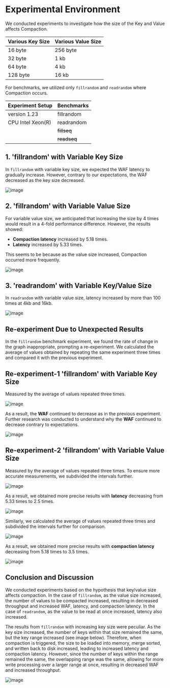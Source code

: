 # Experimental Environment

We conducted experiments to investigate how the size of the Key and Value affects Compaction.

| Various **Key** Size | Various **Value** Size |
|----------------------|------------------------|
| 16 byte              | 256 byte               |
| 32 byte              | 1 kb                   |
| 64 byte              | 4 kb                   |
| 128 byte             | 16 kb                  |

For benchmarks, we utilized only `fillrandom` and `readrandom` where Compaction occurs.

| Experiment Setup     | Benchmarks |
|----------------------|------------|
| version 1.23         | fillrandom |
| CPU Intel Xeon(R)    | readrandom |
|                      | ~~fillseq~~|
|                      | ~~readseq~~|

## 1. 'fillrandom' with Variable Key Size

In `fillrandom` with variable key size, we expected the WAF latency to gradually increase. However, contrary to our expectations, the WAF decreased as the key size decreased.

![image](https://user-images.githubusercontent.com/86946575/181190994-d47ec06f-3ca6-4589-9c33-b9b075662053.png)

## 2. 'fillrandom' with Variable Value Size

For variable value size, we anticipated that increasing the size by 4 times would result in a 4-fold performance difference. However, the results showed:

- **Compaction latency** increased by 5.18 times.
- **Latency** increased by 5.33 times.

This seems to be because as the value size increased, Compaction occurred more frequently.

![image](https://user-images.githubusercontent.com/86946575/181191389-3b6f2350-37fc-4d1c-9d3f-0c3f1925a744.png)

## 3. 'readrandom' with Variable Key/Value Size

In `readrandom` with variable value size, latency increased by more than 100 times at 4kb and 16kb.

![image](https://user-images.githubusercontent.com/86946575/181191670-7da09cdf-5b99-41e8-a8fa-6650fb9567e1.png)

## Re-experiment Due to Unexpected Results

In the `fillrandom` benchmark experiment, we found the rate of change in the graph inappropriate, prompting a re-experiment. We calculated the average of values obtained by repeating the same experiment three times and compared it with the previous experiment.

## Re-experiment-1 'fillrandom' with Variable Key Size

Measured by the average of values repeated three times.

![image](https://user-images.githubusercontent.com/106041072/188067454-ab99fc82-ee58-45c2-93d8-5e03cd8285a6.png)

As a result, the **WAF** continued to decrease as in the previous experiment. Further research was conducted to understand why the **WAF** continued to decrease contrary to expectations.

![image](https://user-images.githubusercontent.com/106041072/188067476-fd1f0d75-e041-45d7-ab62-395132b6d600.png)

## Re-experiment-2 'fillrandom' with Variable Value Size

Measured by the average of values repeated three times. To ensure more accurate measurements, we subdivided the intervals further.

![image](https://user-images.githubusercontent.com/106041072/188064488-c6a8640d-c2f2-4d24-bca7-14b12cdbfba9.png)

As a result, we obtained more precise results with **latency** decreasing from 5.33 times to 2.5 times.

![image](https://user-images.githubusercontent.com/106041072/188066351-8090ecc3-813f-4afb-b960-ed4ae737f1c8.png)

Similarly, we calculated the average of values repeated three times and subdivided the intervals further for comparison.

![image](https://user-images.githubusercontent.com/106041072/188066684-fe2aa797-0280-4714-ab78-f52e89675a8a.png)

As a result, we obtained more precise results with **compaction latency** decreasing from 5.18 times to 3.5 times.

![image](https://user-images.githubusercontent.com/106041072/188066725-a0430329-c16c-4e85-a69b-8837ba8613b4.png)

## Conclusion and Discussion

We conducted experiments based on the hypothesis that key/value size affects compaction. In the case of `fillrandom`, as the value size increased, the number of values to be compacted increased, resulting in decreased throughput and increased WAF, latency, and compaction latency. In the case of `readrandom`, as the value to be read at once increased, latency also increased.

The results from `fillrandom` with increasing key size were peculiar. As the key size increased, the number of keys within that size remained the same, but the key range increased (see image below). Therefore, when compaction is triggered, the size to be loaded into memory, merge sorted, and written back to disk increased, leading to increased latency and compaction latency. However, since the number of keys within the range remained the same, the overlapping range was the same, allowing for more write processing over a larger range at once, resulting in decreased WAF and increased throughput.

![image](https://user-images.githubusercontent.com/106041072/188073166-66f5514e-cc06-4131-bc36-67a923b129da.png)
